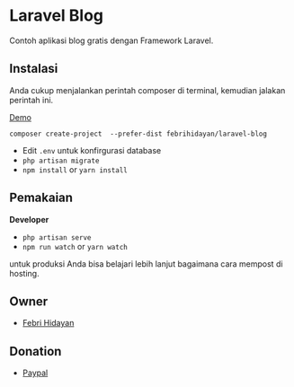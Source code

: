 # Laravel Blog
Contoh aplikasi blog gratis dengan Framework Laravel.

## Instalasi
Anda cukup menjalankan perintah composer di terminal, kemudian jalakan perintah ini.

[Demo](https://demo.hilyahtech.com/laravel-blog-lite/)

```
composer create-project  --prefer-dist febrihidayan/laravel-blog
```
- Edit `.env` untuk konfirgurasi database
- `php artisan migrate`
- `npm install` or `yarn install`

## Pemakaian
**Developer**
- `php artisan serve`
- `npm run watch` or `yarn watch`

untuk produksi Anda bisa belajari lebih lanjut bagaimana cara mempost di hosting.

## Owner
- [Febri Hidayan](https://github.com/febrihidayan)

## Donation
- [Paypal](https://paypal.me/febrihidayan)
